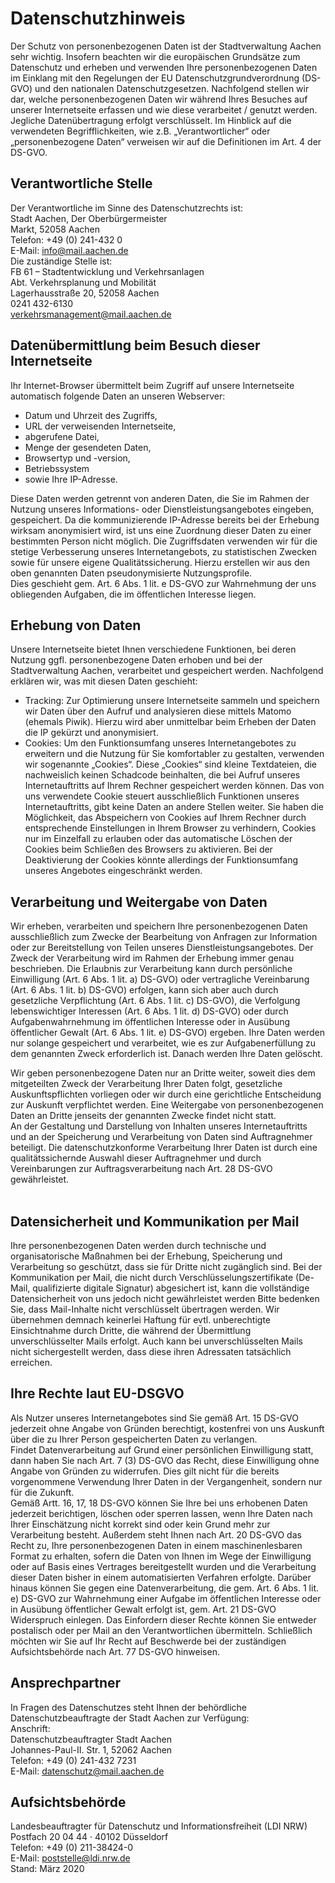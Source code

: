 # Datenschutzhinweis 
Der Schutz von personenbezogenen Daten ist der Stadtverwaltung Aachen sehr wichtig. Insofern beachten wir die europäischen Grundsätze zum Datenschutz und erheben und verwenden Ihre personenbezogenen Daten im Einklang mit den Regelungen der EU Datenschutzgrundverordnung (DS-GVO) und den nationalen Datenschutzgesetzen. Nachfolgend stellen wir dar, welche personenbezogenen Daten wir während Ihres Besuches auf unserer Internetseite erfassen und wie diese verarbeitet / genutzt werden. Jegliche Datenübertragung erfolgt verschlüsselt. 
Im Hinblick auf die verwendeten Begrifflichkeiten, wie z.B. „Verantwortlicher“ oder „personenbezogene Daten“ verweisen wir auf die Definitionen im Art. 4 der DS-GVO.

## Verantwortliche Stelle
Der Verantwortliche im Sinne des Datenschutzrechts ist:<br />
Stadt Aachen, Der Oberbürgermeister<br />
Markt, 52058 Aachen<br />
Telefon: +49 (0) 241-432 0<br />
E-Mail: [info@mail.aachen.de](mailto:info@mail.aachen.de)<br />
Die zuständige Stelle ist:<br />
FB 61 – Stadtentwicklung und Verkehrsanlagen<br />
Abt. Verkehrsplanung und Mobilität<br />
Lagerhausstraße 20, 52058 Aachen<br />
0241 432-6130<br />
[verkehrsmanagement@mail.aachen.de](mailto:verkehrsmanagement@mail.aachen.de)

## Datenübermittlung beim Besuch dieser Internetseite
Ihr Internet-Browser übermittelt beim Zugriff auf unsere Internetseite automatisch folgende Daten an unseren Webserver:

- Datum und Uhrzeit des Zugriffs,
- URL der verweisenden Internetseite,
- abgerufene Datei,
- Menge der gesendeten Daten,
- Browsertyp und -version,
- Betriebssystem
- sowie Ihre IP-Adresse.

Diese Daten werden getrennt von anderen Daten, die Sie im Rahmen der Nutzung unseres Informations- oder Dienstleistungsangebotes eingeben, gespeichert. Da die kommunizierende IP-Adresse bereits bei der Erhebung wirksam anonymisiert wird, ist uns eine Zuordnung dieser Daten zu einer bestimmten Person nicht möglich. Die Zugriffsdaten verwenden wir für die stetige Verbesserung unseres Internetangebots, zu statistischen Zwecken sowie für unsere eigene Qualitätssicherung. Hierzu erstellen wir aus den oben genannten Daten pseudonymisierte Nutzungsprofile.<br />
Dies geschieht gem. Art. 6 Abs. 1 lit. e DS-GVO zur Wahrnehmung der uns obliegenden Aufgaben, die im öffentlichen Interesse liegen. 

## Erhebung von Daten
Unsere Internetseite bietet Ihnen verschiedene Funktionen, bei deren Nutzung ggfl. personenbezogene Daten erhoben und bei der Stadtverwaltung Aachen, verarbeitet und gespeichert werden. Nachfolgend erklären wir, was mit diesen Daten geschieht:
- Tracking: Zur Optimierung unsere Internetseite sammeln und speichern wir Daten über den Aufruf und analysieren diese mittels Matomo (ehemals Piwik). Hierzu wird aber unmittelbar beim Erheben der Daten die IP gekürzt und anonymisiert.
- Cookies: Um den Funktionsumfang unseres Internetangebotes zu erweitern und die Nutzung für Sie komfortabler zu gestalten, verwenden wir sogenannte „Cookies“. Diese „Cookies“ sind kleine Textdateien, die nachweislich keinen Schadcode beinhalten, die bei Aufruf unseres Internetauftritts auf Ihrem Rechner gespeichert werden können. Das von uns verwendete Cookie steuert ausschließlich Funktionen unseres Internetauftritts, gibt keine Daten an andere Stellen weiter. Sie haben die Möglichkeit, das Abspeichern von Cookies auf Ihrem Rechner durch entsprechende Einstellungen in Ihrem Browser zu verhindern, Cookies nur im Einzelfall zu erlauben oder das automatische Löschen der Cookies beim Schließen des Browsers zu aktivieren. Bei der Deaktivierung der Cookies könnte allerdings der Funktionsumfang unseres Angebotes eingeschränkt werden.


## Verarbeitung und Weitergabe von Daten
Wir erheben, verarbeiten und speichern Ihre personenbezogenen Daten ausschließlich zum Zwecke der Bearbeitung von Anfragen zur Information oder zur Bereitstellung von Teilen unseres Dienstleistungsangebotes. Der Zweck der Verarbeitung wird im Rahmen der Erhebung immer genau beschrieben. Die Erlaubnis zur Verarbeitung kann durch persönliche Einwilligung (Art. 6 Abs. 1 lit. a) DS-GVO) oder vertragliche Vereinbarung (Art. 6 Abs. 1 lit. b) DS-GVO)  erfolgen, kann sich aber auch durch gesetzliche Verpflichtung (Art. 6 Abs. 1 lit. c) DS-GVO), die Verfolgung lebenswichtiger Interessen (Art. 6 Abs. 1 lit. d) DS-GVO)  oder durch Aufgabenwahrnehmung im öffentlichen Interesse oder in Ausübung öffentlicher Gewalt (Art. 6 Abs. 1 lit. e) DS-GVO)  ergeben. Ihre Daten werden nur solange gespeichert und verarbeitet, wie es zur Aufgabenerfüllung zu dem genannten Zweck erforderlich ist. Danach werden Ihre Daten gelöscht. 

Wir geben personenbezogene Daten nur an Dritte weiter, soweit dies dem mitgeteilten Zweck der Verarbeitung Ihrer Daten folgt, gesetzliche Auskunftspflichten vorliegen oder wir durch eine gerichtliche Entscheidung zur Auskunft verpflichtet werden. Eine Weitergabe von personenbezogenen Daten an Dritte jenseits der genannten Zwecke findet nicht statt.<br />
An der Gestaltung und Darstellung von Inhalten unseres Internetauftritts und an der Speicherung und Verarbeitung von Daten sind Auftragnehmer beteiligt. Die datenschutzkonforme Verarbeitung Ihrer Daten ist durch eine qualitätssichernde Auswahl dieser Auftragnehmer und durch Vereinbarungen zur Auftragsverarbeitung nach Art. 28 DS-GVO gewährleistet.  
 
## Datensicherheit und Kommunikation per Mail
Ihre personenbezogenen Daten werden durch technische und organisatorische Maßnahmen bei der Erhebung, Speicherung und Verarbeitung so geschützt, dass sie für Dritte nicht zugänglich sind. Bei der Kommunikation per Mail, die nicht durch Verschlüsselungszertifikate (De-Mail, qualifizierte digitale Signatur) abgesichert ist,  kann die vollständige Datensicherheit von uns jedoch nicht gewährleistet werden Bitte bedenken Sie, dass Mail-Inhalte nicht verschlüsselt übertragen werden. Wir übernehmen demnach keinerlei Haftung für evtl. unberechtigte Einsichtnahme durch Dritte, die während der Übermittlung unverschlüsselter Mails erfolgt. Auch kann bei unverschlüsselten Mails nicht sichergestellt werden, dass diese ihren Adressaten tatsächlich erreichen.  

## Ihre Rechte laut EU-DSGVO
Als Nutzer unseres Internetangebotes sind Sie gemäß Art. 15 DS-GVO jederzeit ohne Angabe von Gründen berechtigt, kostenfrei von uns Auskunft über die zu Ihrer Person gespeicherten Daten zu verlangen. <br />
Findet Datenverarbeitung auf Grund einer persönlichen Einwilligung statt, dann haben Sie nach Art. 7 (3) DS-GVO das Recht, diese Einwilligung ohne Angabe von Gründen zu widerrufen. Dies gilt nicht für die bereits vorgenommene Verwendung Ihrer Daten in der Vergangenheit, sondern nur für die Zukunft. <br />
Gemäß Artt. 16, 17, 18 DS-GVO können Sie Ihre bei uns erhobenen Daten jederzeit berichtigen, löschen oder sperren lassen, wenn Ihre Daten nach Ihrer Einschätzung nicht korrekt sind oder kein Grund mehr zur Verarbeitung besteht. Außerdem steht Ihnen nach Art. 20 DS-GVO das Recht zu, Ihre personenbezogenen Daten in einem maschinenlesbaren Format zu erhalten, sofern die Daten von Ihnen im Wege der Einwilligung oder auf Basis eines Vertrages bereitgestellt wurden und die Verarbeitung dieser Daten bisher in einem automatisierten Verfahren erfolgte. Darüber hinaus können Sie  gegen eine Datenverarbeitung, die gem. Art. 6 Abs. 1 lit. e) DS-GVO zur Wahrnehmung einer Aufgabe im öffentlichen Interesse oder in Ausübung öffentlicher Gewalt erfolgt ist, gem.  Art. 21 DS-GVO Widerspruch einlegen. Das Einfordern dieser Rechte können Sie entweder postalisch oder per Mail an den Verantwortlichen übermitteln. Schließlich möchten wir Sie auf Ihr Recht auf Beschwerde bei der zuständigen Aufsichtsbehörde nach Art. 77 DS-GVO hinweisen.
 
## Ansprechpartner
In Fragen des Datenschutzes steht Ihnen der  behördliche Datenschutzbeauftragte der Stadt Aachen zur Verfügung:<br />
Anschrift:<br />
Datenschutzbeauftragter Stadt Aachen<br />
Johannes-Paul-II. Str. 1, 52062 Aachen<br />
Telefon:  +49 (0) 241-432 7231<br />
E-Mail:  [datenschutz@mail.aachen.de](mailto:datenschutz@mail.aachen.de)

## Aufsichtsbehörde
Landesbeauftragter für Datenschutz und Informationsfreiheit (LDI NRW)<br />
Postfach 20 04 44 · 40102 Düsseldorf<br />
Telefon: +49 (0) 211-38424-0<br />
E-Mail: [poststelle@ldi.nrw.de](mailto:poststelle@ldi.nrw.de) <br />
Stand: März 2020
